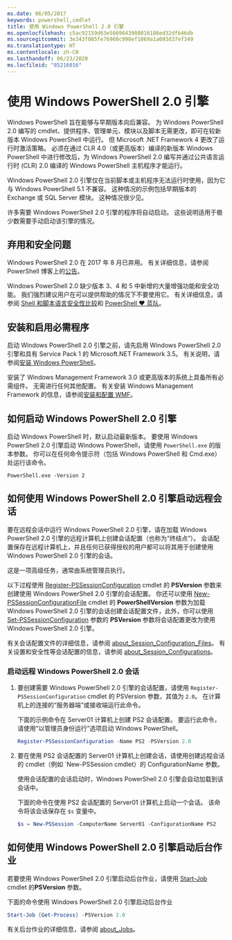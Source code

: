 ```yaml
---
ms.date: 06/05/2017
keywords: powershell,cmdlet
title: 使用 Windows PowerShell 2.0 引擎
ms.openlocfilehash: c5ac92159d63e5669643908016186ed32dfb46db
ms.sourcegitcommit: 3e343f005fe76960c998ef1869a1a093d37ef349
ms.translationtype: HT
ms.contentlocale: zh-CN
ms.lasthandoff: 06/23/2020
ms.locfileid: "85216016"
---
```

# <a name="using-the-windows-powershell-20-engine"></a>使用 Windows PowerShell 2.0 引擎

Windows PowerShell 旨在能够与早期版本向后兼容。 为 Windows PowerShell 2.0 编写的 cmdlet、提供程序、管理单元、模块以及脚本无需更改，即可在较新版本 Windows PowerShell 中运行。 但 Microsoft .NET Framework 4 更改了运行时激活策略。
必须在通过 CLR 4.0（或更高版本）编译的新版本 Windows PowerShell 中进行修改后，为 Windows PowerShell 2.0 编写并通过公共语言运行时 (CLR) 2.0 编译的 Windows PowerShell 主机程序才能运行。

Windows PowerShell 2.0 引擎仅在当前脚本或主机程序无法运行时使用，因为它与 Windows PowerShell 5.1 不兼容。 这种情况的示例包括早期版本的 Exchange 或 SQL Server 模块。 这种情况很少见。

许多需要 Windows PowerShell 2.0 引擎的程序将自动启动。 这些说明适用于极少数需要手动启动该引擎的情况。

## <a name="deprecation-and-security-concerns"></a>弃用和安全问题

Windows PowerShell 2.0 在 2017 年 8 月已弃用。 有关详细信息，请参阅 PowerShell 博客上的[公告][]。

Windows PowerShell 2.0 缺少版本 3、4 和 5 中新增的大量增强功能和安全功能。 我们强烈建议用户在可以提供帮助的情况下不要使用它。 有关详细信息，请参阅 [Shell 和脚本语言安全性比较][]和 [PowerShell ♥ 蓝队][blueteam]。

## <a name="installing-and-enabling-required-programs"></a>安装和启用必需程序

启动 Windows PowerShell 2.0 引擎之前，请先启用 Windows PowerShell 2.0 引擎和具有 Service Pack 1 的 Microsoft.NET Framework 3.5。 有关说明，请参阅[安装 Windows PowerShell][]。

安装了 Windows Management Framework 3.0 或更高版本的系统上具备所有必需组件。 无需进行任何其他配置。 有关安装 Windows Management Framework 的信息，请参阅[安装和配置 WMF][]。

## <a name="how-to-start-the-windows-powershell-20-engine"></a>如何启动 Windows PowerShell 2.0 引擎

启动 Windows PowerShell 时，默认启动最新版本。 要使用 Windows PowerShell 2.0 引擎启动 Windows PowerShell，请使用 `PowerShell.exe` 的版本参数。 你可以在任何命令提示符（包括 Windows PowerShell 和 Cmd.exe）处运行该命令。

```
PowerShell.exe -Version 2
```

## <a name="how-to-start-a-remote-session-with-the-windows-powershell-20-engine"></a>如何使用 Windows PowerShell 2.0 引擎启动远程会话

要在远程会话中运行 Windows PowerShell 2.0 引擎，请在加载 Windows PowerShell 2.0 引擎的远程计算机上创建会话配置（也称为“终结点”）。 会话配置保存在远程计算机上，并且任何已获得授权的用户都可以将其用于创建使用 Windows PowerShell 2.0 引擎的会话。

这是一项高级任务，通常由系统管理员执行。

以下过程使用 [Register-PSSessionConfiguration][] cmdlet 的 **PSVersion** 参数来创建使用 Windows PowerShell 2.0 引擎的会话配置。 你还可以使用 [New-PSSessionConfigurationFile][] cmdlet 的 **PowerShellVersion** 参数为加载 Windows PowerShell 2.0 引擎的会话创建会话配置文件，此外，你可以使用 [Set-PSSessionConfiguration][] 参数的 **PSVersion** 参数将会话配置更改为使用 Windows PowerShell 2.0 引擎。

有关会话配置文件的详细信息，请参阅 [about_Session_Configuration_Files][]。
有关设置和安全性等会话配置的信息，请参阅 [about_Session_Configurations][]。

### <a name="to-start-a-remote-windows-powershell-20-session"></a>启动远程 Windows PowerShell 2.0 会话

1. 要创建需要 Windows PowerShell 2.0 引擎的会话配置，请使用 `Register-PSSessionConfiguration` cmdlet 的 PSVersion 参数，其值为 `2.0`。
   在计算机上的连接的“服务器端”或接收端运行此命令。

   下面的示例命令在 Server01 计算机上创建 PS2 会话配置。 要运行此命令，请使用“以管理员身份运行”选项启动 Windows PowerShell。

   ```powershell
   Register-PSSessionConfiguration -Name PS2 -PSVersion 2.0
   ```

1. 要在使用 PS2 会话配置的 Server01 计算机上创建会话，请使用创建远程会话的 cmdlet（例如 `New-PSSession cmdlet）的 ConfigurationName 参数。

   使用会话配置的会话启动时，Windows PowerShell 2.0 引擎会自动加载到该会话中。

   下面的命令在使用 PS2 会话配置的 Server01 计算机上启动一个会话。 该命令将该会话保存在 `$s` 变量中。

   ```powershell
   $s = New-PSSession -ComputerName Server01 -ConfigurationName PS2
   ```

## <a name="how-to-start-a-background-job-with-the-windows-powershell-20-engine"></a>如何使用 Windows PowerShell 2.0 引擎启动后台作业

若要使用 Windows PowerShell 2.0 引擎启动后台作业，请使用 [Start-Job][] cmdlet 的**PSVersion** 参数。

下面的命令使用 Windows PowerShell 2.0 引擎启动后台作业

```powershell
Start-Job {Get-Process} -PSVersion 2.0
```

有关后台作业的详细信息，请参阅 [about_Jobs][]。

<!-- link references -->
[公告]: https://devblogs.microsoft.com/powershell/windows-powershell-2-0-deprecation/
[Shell 和脚本语言安全性比较]: https://devblogs.microsoft.com/powershell/a-comparison-of-shell-and-scripting-language-security/
[blueteam]: https://devblogs.microsoft.com/powershell/powershell-the-blue-team/
[安装 Windows PowerShell]: install/Installing-Windows-PowerShell.md
[安装和配置 WMF]: wmf/setup/install-configure.md
[Register-PSSessionConfiguration]: /powershell/module/Microsoft.PowerShell.Core/Register-PSSessionConfiguration
[New-PSSessionConfigurationFile]: /powershell/module/Microsoft.PowerShell.Core/New-PSSessionConfigurationFile
[Set-PSSessionConfiguration]: /powershell/module/Microsoft.PowerShell.Core/Set-PSSessionConfiguration
[about_Session_Configuration_Files]: /powershell/module/Microsoft.PowerShell.Core/about/about_Session_Configuration_Files
[about_Session_Configurations]: /powershell/module/Microsoft.PowerShell.Core/about/about_Session_Configurations
[Start-Job]: /powershell/module/microsoft.powershell.core/start-job
[about_Jobs]: /powershell/module/microsoft.powershell.core/about/about_jobs
